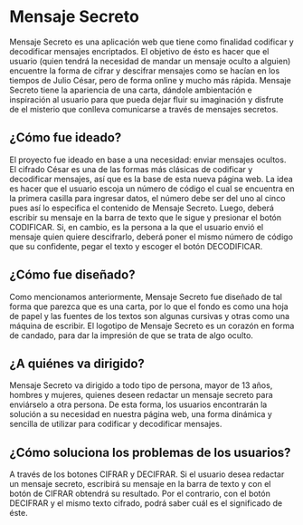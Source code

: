 # Mensaje Secreto

Mensaje Secreto es una aplicación web que tiene como finalidad codificar y decodificar mensajes encriptados. El objetivo de ésto es hacer que el usuario (quien tendrá la necesidad de mandar un mensaje oculto a alguien) encuentre la forma de cifrar y descifrar mensajes como se hacían en los tiempos de Julio César, pero de forma online y mucho más rápida. Mensaje Secreto tiene la apariencia de una carta, dándole ambientación e inspiración al usuario para que pueda dejar fluir su imaginación y disfrute de el misterio que conlleva comunicarse a través de mensajes secretos.

## ¿Cómo fue ideado?

El proyecto fue ideado en base a una necesidad: enviar mensajes ocultos. El cifrado César es una de las formas más clásicas de codificar y decodificar mensajes, así que es la base de esta nueva página web. La idea es hacer que el usuario escoja un número de código el cual se encuentra en la primera casilla para ingresar datos, el número debe ser del uno al cinco pues así lo especifica el contenido de Mensaje Secreto. Luego, deberá escribir su mensaje en la barra de texto que le sigue y presionar el botón CODIFICAR. Si, en cambio, es la persona a la que el usuario envió el mensaje quien quiere descifrarlo, deberá poner el mismo número de código que su confidente, pegar el texto y escoger el botón DECODIFICAR. 

## ¿Cómo fue diseñado?

Como mencionamos anteriormente, Mensaje Secreto fue diseñado de tal forma que parezca que es una carta, por lo que el fondo es como una hoja de papel y las fuentes de los textos son algunas cursivas y otras como una máquina de escribir. El logotipo de Mensaje Secreto es un corazón en forma de candado, para dar la impresión de que se trata de algo oculto.

## ¿A quiénes va dirigido?

Mensaje Secreto va dirigido a todo tipo de persona, mayor de 13 años, hombres y mujeres, quienes deseen redactar un mensaje secreto para enviárselo a otra persona. De esta forma, los usuarios encontrarán la solución a su necesidad en nuestra página web, una forma dinámica y sencilla de utilizar para codificar y decodificar mensajes.

## ¿Cómo soluciona los problemas de los usuarios? 

A través de los botones CIFRAR y DECIFRAR. Si el usuario desea redactar un mensaje secreto, escribirá su mensaje en la barra de texto y con el botón de CIFRAR obtendrá su resultado. Por el contrario, con el botón DECIFRAR y el mismo texto cifrado, podrá saber cuál es el significado de éste.
